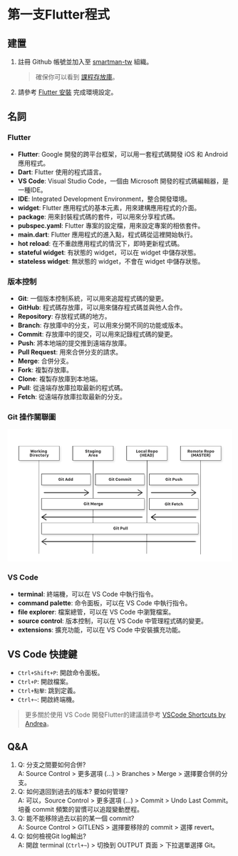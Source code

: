 # 第一支Flutter程式
## 建置
1. 註冊 Github 帳號並加入至 [smartman-tw](https://github.com/smartman-tw) 組織。
   > 確保你可以看到 [課程存放庫](https://github.com/smartman-tw/flutter-training)。 
2. 請參考 [Flutter 安裝](https://flutter.dev/docs/get-started/install) 完成環境設定。

## 名詞
### Flutter
- **Flutter**: Google 開發的跨平台框架，可以用一套程式碼開發 iOS 和 Android 應用程式。
- **Dart**: Flutter 使用的程式語言。
- **VS Code**: Visual Studio Code，一個由 Microsoft 開發的程式碼編輯器，是一種IDE。
- **IDE**: Integrated Development Environment，整合開發環境。
- **widget**: Flutter 應用程式的基本元素，用來建構應用程式的介面。
- **package**: 用來封裝程式碼的套件，可以用來分享程式碼。
- **pubspec.yaml**: Flutter 專案的設定檔，用來設定專案的相依套件。
- **main.dart**: Flutter 應用程式的進入點，程式碼從這裡開始執行。
- **hot reload**: 在不重啟應用程式的情況下，即時更新程式碼。
- **stateful widget**: 有狀態的 widget，可以在 widget 中儲存狀態。
- **stateless widget**: 無狀態的 widget，不會在 widget 中儲存狀態。
  
### 版本控制
- **Git**: 一個版本控制系統，可以用來追蹤程式碼的變更。
- **GitHub**: 程式碼存放庫，可以用來儲存程式碼並與他人合作。
- **Repository**: 存放程式碼的地方。
- **Branch**: 存放庫中的分支，可以用來分開不同的功能或版本。
- **Commit**: 存放庫中的提交，可以用來記錄程式碼的變更。
- **Push**: 將本地端的提交推到遠端存放庫。
- **Pull Request**: 用來合併分支的請求。
- **Merge**: 合併分支。
- **Fork**: 複製存放庫。
- **Clone**: 複製存放庫到本地端。
- **Pull**: 從遠端存放庫拉取最新的程式碼。
- **Fetch**: 從遠端存放庫拉取最新的分支。
### Git 操作關聯圖
![alt text](git.png)
### VS Code
- **terminal**: 終端機，可以在 VS Code 中執行指令。
- **command palette**: 命令面板，可以在 VS Code 中執行指令。
- **file explorer**: 檔案總管，可以在 VS Code 中瀏覽檔案。
- **source control**: 版本控制，可以在 VS Code 中管理程式碼的變更。
- **extensions**: 擴充功能，可以在 VS Code 中安裝擴充功能。

## VS Code 快捷鍵
- `Ctrl+Shift+P`: 開啟命令面板。
- `Ctrl+P`: 開啟檔案。
- `Ctrl+點擊`: 跳到定義。
- `Ctrl+~`: 開啟終端機。
> 更多關於使用 VS Code 開發Flutter的建議請參考 [VSCode Shortcuts by Andrea](https://codewithandrea.com/articles/vscode-shortcuts-extensions-settings-flutter-development/)。


## Q&A
1. Q: 分支之間要如何合併?   
   A: Source Control > 更多選項 (...) > Branches > Merge > 選擇要合併的分支。  
2. Q: 如何退回到過去的版本? 要如何管理?  
   A: 可以，Source Control > 更多選項 (...) > Commit > Undo Last Commit。培養 commit 頻繁的習慣可以追蹤變動歷程。
3. Q: 能不能移除過去以前的某一個 commit?  
   A: Source Control > GITLENS > 選擇要移除的 commit > 選擇 revert。
4. Q: 如何檢視Git log輸出?  
   A: 開啟 terminal (`Ctrl+~`) > 切換到 OUTPUT 頁面 > 下拉選單選擇 Git。
